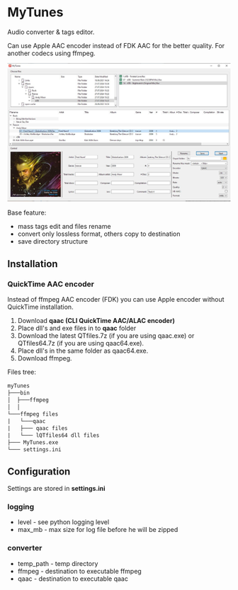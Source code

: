 # MyTunes

Audio converter & tags editor.

Can use Apple AAC encoder instead of FDK AAC for the better quality. For another codecs using ffmpeg.

![1](docs/1.jpg)



Base feature:

* mass tags edit and files rename
* convert only lossless format, others copy to destination
* save directory structure



## Installation

### QuickTime AAC encoder

Instead of ffmpeg AAC encoder (FDK) you can use Apple encoder without QuickTime installation.

1. Download **qaac (CLI QuickTime AAC/ALAC encoder)**
2. Place dll's and exe files in to **qaac** folder
3. Download the latest QTfiles.7z (if you are using qaac.exe) or QTfiles64.7z (if you are using qaac64.exe).
4. Place dll's in the same folder as qaac64.exe.
5. Download ffmpeg. 

Files tree:
```shell
myTunes
├───bin
│  ├───ffmpeg
│  │  
└───ffmpeg files
|   └───qaac
|   ├─── qaac files
|   └─── lQTfiles64 dll files
├─── MyTunes.exe
└─── settings.ini
```



## Configuration

Settings are stored in **settings.ini**

### logging

- level - see python logging level
- max_mb - max size for log file before he will be zipped


### converter
- temp_path - temp directory
- ffmpeg - destination to executable ffmpeg
- qaac - destination to executable qaac

